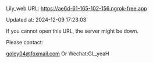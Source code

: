 Lily_web URL: https://ae6d-61-165-102-156.ngrok-free.app

Updated at: 2024-12-09 17:23:03

If you cannot open this URL, the server might be down.

Please contact: 

goley04@foxmail.com Or Wechat:GL_yeaH